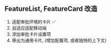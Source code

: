 ## FeatureList, FeatureCard 改造
1. 适配审批环境的卡片 ✅
2. 自适应适配移动端
3. 添加审批卡片设置项
4. 移出为通用卡片, (增加配置项, 或者独特的上下文)
